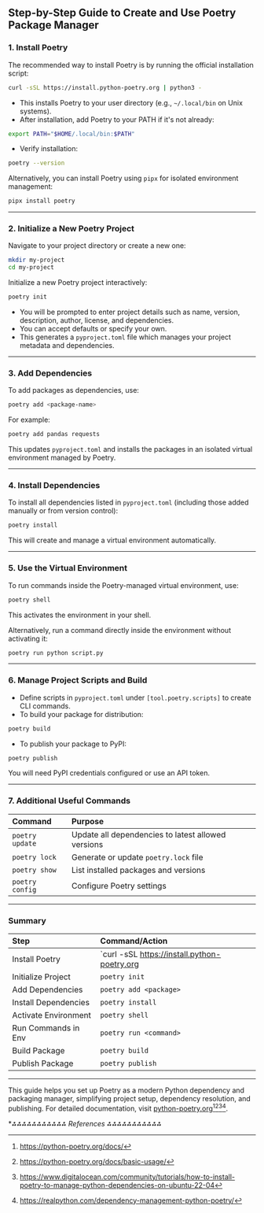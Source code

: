 ## Step-by-Step Guide to Create and Use Poetry Package Manager

### 1. Install Poetry

The recommended way to install Poetry is by running the official installation script:

```bash
curl -sSL https://install.python-poetry.org | python3 -
```

- This installs Poetry to your user directory (e.g., `~/.local/bin` on Unix systems).
- After installation, add Poetry to your PATH if it's not already:

```bash
export PATH="$HOME/.local/bin:$PATH"
```

- Verify installation:

```bash
poetry --version
```

Alternatively, you can install Poetry using `pipx` for isolated environment management:

```bash
pipx install poetry
```


---

### 2. Initialize a New Poetry Project

Navigate to your project directory or create a new one:

```bash
mkdir my-project
cd my-project
```

Initialize a new Poetry project interactively:

```bash
poetry init
```

- You will be prompted to enter project details such as name, version, description, author, license, and dependencies.
- You can accept defaults or specify your own.
- This generates a `pyproject.toml` file which manages your project metadata and dependencies.

---

### 3. Add Dependencies

To add packages as dependencies, use:

```bash
poetry add <package-name>
```

For example:

```bash
poetry add pandas requests
```

This updates `pyproject.toml` and installs the packages in an isolated virtual environment managed by Poetry.

---

### 4. Install Dependencies

To install all dependencies listed in `pyproject.toml` (including those added manually or from version control):

```bash
poetry install
```

This will create and manage a virtual environment automatically.

---

### 5. Use the Virtual Environment

To run commands inside the Poetry-managed virtual environment, use:

```bash
poetry shell
```

This activates the environment in your shell.

Alternatively, run a command directly inside the environment without activating it:

```bash
poetry run python script.py
```


---

### 6. Manage Project Scripts and Build

- Define scripts in `pyproject.toml` under `[tool.poetry.scripts]` to create CLI commands.
- To build your package for distribution:

```bash
poetry build
```

- To publish your package to PyPI:

```bash
poetry publish
```

You will need PyPI credentials configured or use an API token.

---

### 7. Additional Useful Commands

| Command         | Purpose                                            |
| :-------------- | :------------------------------------------------- |
| `poetry update` | Update all dependencies to latest allowed versions |
| `poetry lock`   | Generate or update `poetry.lock` file              |
| `poetry show`   | List installed packages and versions               |
| `poetry config` | Configure Poetry settings                          |


---

### Summary

| Step                 | Command/Action                               |
| :------------------- | :------------------------------------------- |
| Install Poetry       | `curl -sSL https://install.python-poetry.org | python3 -` or `pipx install poetry` |
| Initialize Project   | `poetry init`                                |
| Add Dependencies     | `poetry add <package>`                       |
| Install Dependencies | `poetry install`                             |
| Activate Environment | `poetry shell`                               |
| Run Commands in Env  | `poetry run <command>`                       |
| Build Package        | `poetry build`                               |
| Publish Package      | `poetry publish`                             |


---

This guide helps you set up Poetry as a modern Python dependency and packaging manager, simplifying project setup, dependency resolution, and publishing. For detailed documentation, visit [python-poetry.org](https://python-poetry.org/docs/)[^1][^2][^3][^4].

**⁂⁂⁂⁂⁂⁂⁂⁂⁂⁂⁂ References *⁂⁂⁂⁂⁂⁂⁂⁂⁂⁂⁂**

[^1]: https://python-poetry.org/docs/

[^2]: https://python-poetry.org/docs/basic-usage/

[^3]: https://www.digitalocean.com/community/tutorials/how-to-install-poetry-to-manage-python-dependencies-on-ubuntu-22-04

[^4]: https://realpython.com/dependency-management-python-poetry/

[^5]: https://www.youtube.com/watch?v=U_cPHzfdqPU

[^6]: https://betterstack.com/community/guides/scaling-python/poetry-explained/

[^7]: https://flexiple.com/python/poetry-python

[^8]: https://www.youtube.com/watch?v=bTaqePEky6Q

[^9]: https://www.jetbrains.com/help/dataspell/poetry.html

